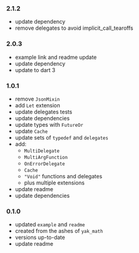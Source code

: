 ### 2.1.2
- update dependency
- remove delegates to avoid implicit_call_tearoffs

### 2.0.3
- example link and readme update
- update dependency
- update to dart 3

### 1.0.1
- remove `JsonMixin`
- add `Let` extension
- update delegates tests
- update dependencies
- update types with `FutureOr`
- update `Cache`
- update sets of `typedef` and `delegates`
- add:
    - `MultiDelegate`
    - `MultiArgFunction`
    - `OnErrorDelegate`
    - `Cache`
    - `"Void"` functions and delegates
    - plus multiple extensions
- update readme
- update dependencies

### 0.1.0
- updated `example` and `readme`
- created from the ashes of `yak_math`
- versions up-to-date
- update readme